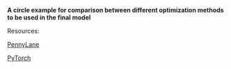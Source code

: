 **A circle example for comparison between different optimization methods to be used in the final model**

Resources:

[PennyLane](https://pennylane.readthedocs.io/en/stable/introduction/optimizers.html)

[PyTorch](https://pytorch.org/docs/stable/optim.html)
 

